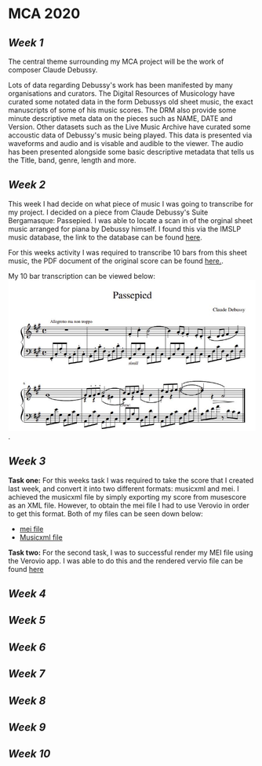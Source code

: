 # __MCA 2020__
 ## _Week 1_ 
The central theme surrounding my MCA project will be the work of composer Claude Debussy.


Lots of data regarding Debussy's work has been manifested by many organisations and curators. The Digital Resources of Musicology have curated some notated data in the form Debussys old sheet music, the exact manuscripts of some of his music scores. The DRM also provide some minute descriptive meta data on the pieces such as NAME, DATE and Version. 
Other datasets such as the Live Music Archive have curated some accoustic data of Debussy's music being played. This data is presented via waveforms and audio and is visable and audible to the viewer. The audio has been presented alongside some basic descriptive metadata that tells us the Title, band, genre, length and more. 

## _Week 2_ 
This week I had decide on what piece of music I was going to transcribe for my project. I decided on a piece from Claude Debussy's Suite Bergamasque: Passepied. I was able to locate a scan in of the orginal sheet music arranged for piana by Debussy himself. I found this via the IMSLP music database, the link to the database can be found [here](https://imslp.org/wiki/Category:Debussy,_Claude).

For this weeks activity I was required to transcribe 10 bars from this sheet music, the PDF document of the original score can be found [here.](https://github.com/angusbarbour/MCA-2020/blob/master/suite_bergamasque.pdf).

My 10 bar transcription can be viewed below:
![transcirption](https://github.com/angusbarbour/MCA-2020/blob/master/images/Passepied_image.JPG).

## _Week 3_
__Task one:__
For this weeks task I was required to take the score that I created last week, and convert it into two different formats: musicxml and mei. I achieved the musicxml file by simply exporting my score from musescore as an XML file. However, to obtain the mei file I had to use Verovio in order to get this format. Both of my files can be seen down below:

* [mei file](https://github.com/angusbarbour/MCA-2020/blob/master/data/Passepied_redo.mei)
* [Musicxml file](https://github.com/angusbarbour/MCA-2020/blob/master/data/Passepied.musicxml)

__Task two:__ For the second task, I was to successful render my MEI file using the Verovio app. I was able to do this and the rendered vervio file can be found [here](https://angusbarbour.github.io/MCA-2020/verovio.html)


## _Week 4_

## _Week 5_

## _Week 6_

## _Week 7_

## _Week 8_

## _Week 9_

## _Week 10_ 



